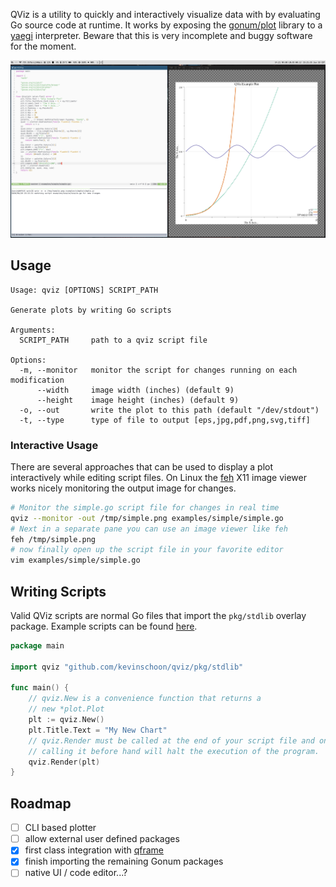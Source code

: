QViz is a utility to quickly and interactively visualize data with by evaluating Go source code at runtime. It works by exposing the [gonum/plot](https://github.com/gonum/plot/) library to a [yaegi](https://github.com/containous/yaegi/) interpreter. Beware that this is very incomplete and buggy software for the moment.

![ss](static/ss.png)

## Usage

```text
Usage: qviz [OPTIONS] SCRIPT_PATH

Generate plots by writing Go scripts

Arguments:
  SCRIPT_PATH     path to a qviz script file

Options:
  -m, --monitor   monitor the script for changes running on each modification
      --width     image width (inches) (default 9)
      --height    image height (inches) (default 9)
  -o, --out       write the plot to this path (default "/dev/stdout")
  -t, --type      type of file to output [eps,jpg,pdf,png,svg,tiff]
```

### Interactive Usage
There are several approaches that can be used to display a plot interactively while editing script files. On Linux
the [feh](https://feh.finalrewind.org/) X11 image viewer works nicely monitoring the output image for changes.
```bash
# Monitor the simple.go script file for changes in real time
qviz --monitor -out /tmp/simple.png examples/simple/simple.go
# Next in a separate pane you can use an image viewer like feh
feh /tmp/simple.png
# now finally open up the script file in your favorite editor
vim examples/simple/simple.go
```

## Writing Scripts

Valid QViz scripts are normal Go files that import the `pkg/stdlib` overlay package. 
Example scripts can be found [here](/examples).

```go
package main

import qviz "github.com/kevinschoon/qviz/pkg/stdlib"

func main() {
    // qviz.New is a convenience function that returns a
    // new *plot.Plot 
    plt := qviz.New()
    plt.Title.Text = "My New Chart"
    // qviz.Render must be called at the end of your script file and only once,
    // calling it before hand will halt the execution of the program.
    qviz.Render(plt)
}
```

## Roadmap

- [ ] CLI based plotter
- [ ] allow external user defined packages
- [x] first class integration with [qframe](https://github.com/tobgu/qframe)
- [x] finish importing the remaining Gonum packages
- [ ] native UI / code editor...?
